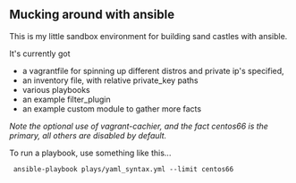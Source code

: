 ## Mucking around with ansible

This is my little sandbox environment for building sand castles with ansible.

It's currently got 
* a vagrantfile for spinning up different distros and private ip's specified, 
* an inventory file, with relative private_key paths
* various playbooks
* an example filter_plugin
* an example custom module to gather more facts

_Note the optional use of vagrant-cachier, and the fact centos66 is the primary, all others are disabled by default._ 

To run a playbook, use something like this...

     ansible-playbook plays/yaml_syntax.yml --limit centos66

